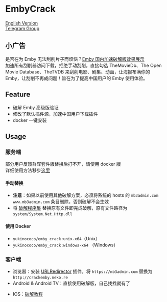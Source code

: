 # EmbyCrack
[English Version](https://github.com/YukiCoco/EmbyCrack/blob/master/README-EN.md)  
[Telegram Group](https://t.me/crackemby)


## 小广告
是否在为 Emby 无法刮削片子而烦恼？[Emby 国内加速破解版效果展示](https://neko.re/archives/192.html "Emby 国内加速破解版效果展示")  
加速所有刮削器访问下载，拒绝手动刮削，直接勾选 TheMovieDb、The Open Movie Database、TheTVDB 来刮削电影、剧集、动画，让海报布满你的 Emby，让刮削不再成问题！旨在为了提高中国用户的 Emby 使用体验。

## Feature
+ 破解 Emby 高级版验证
+ 修改了默认插件源，加速中国用户下载插件
+ docker 一键安装

## Usage

### 服务端
部分用户反馈群晖套件版替换后打不开，请使用 docker 版  
详细使用方法移步[这里](https://neko.re/archives/128.html)
#### 手动替换
+ **注意**：如果以前使用其他破解方案，必须将系统的 hosts 的 `mb3admin.com` `www.mb3admin.com` 条目删除，否则破解不会生效
+ 将 [破解程序集](https://github.com/YukiCoco/EmbyCrack/tree/master/assembly) 替换原有文件即完成破解，原有文件路径为 `system/System.Net.Http.dll`

#### 使用 Docker
+ `yukinococo/emby_crack:unix-x64`（Unix）
+ `yukinococo/emby_crack:windows-x64` （Windows）

### 客户端
+ 浏览器：安装 [URLRedirector]() 插件，将 `https://mb3admin.com` 替换为 `http://crackemby.neko.re`
+ Android & Android TV：直接使用破解版，自己找找就有了
- IOS：[破解教程](https://neko.re/archives/208.html "破解教程")
